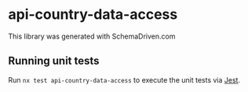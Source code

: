 
# api-country-data-access

This library was generated with SchemaDriven.com

## Running unit tests

Run `nx test api-country-data-access` to execute the unit tests via [Jest](https://jestjs.io).

